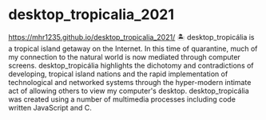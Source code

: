 # desktop_tropicalia_2021
https://mhr1235.github.io/desktop_tropicalia_2021/
🏝 desktop_tropicália is a tropical island getaway on the Internet. In this time of quarantine, much of my connection to the natural world is now mediated through computer screens. desktop_tropicália highlights the dichotomy and contradictions of developing, tropical island nations and the rapid implementation of technological and networked systems through the hyper-modern intimate act of allowing others to view my computer's desktop. desktop_tropicália was created using a number of multimedia processes including code written JavaScript and C.
